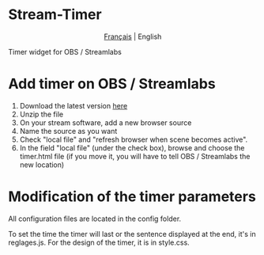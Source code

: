 # Stream-Timer

<p align="center">
  <a href="https://github.com/EpicSimen/Stream-Timer">Français</a> |
  <span>English</span>
</p>

Timer widget for OBS / Streamlabs

# Add timer on OBS / Streamlabs

1. Download the latest version [here](https://github.com/EpicSimen/Stream-Timer/releases)
2. Unzip the file
3. On your stream software, add a new browser source
4. Name the source as you want
5. Check "local file" and "refresh browser when scene becomes active".
6. In the field "local file" (under the check box), browse and choose the timer.html file (if you move it, you will have to tell OBS / Streamlabs the new location)

# Modification of the timer parameters
All configuration files are located in the config folder. 

To set the time the timer will last or the sentence displayed at the end, it's in reglages.js. For the design of the timer, it is in style.css.
